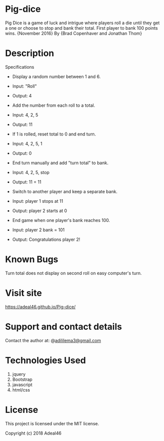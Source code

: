 # Pig-dice
Pig Dice is a game of luck and intrigue where players roll a die until they get a one or choose to stop and bank their total. First player to bank 100 points wins. {November 2016}
By {Brad Copenhaver and Jonathan Thom}
# Description
Specifications

- Display a random number between 1 and 6.

- Input: "Roll"

- Output: 4

- Add the number from each roll to a total.

- Input: 4, 2, 5

- Output: 11

- If 1 is rolled, reset total to 0 and end turn.

- Input: 4, 2, 5, 1
- Output: 0
- End turn manually and add "turn total" to bank.

- Input: 4, 2, 5, stop
- Output: 11 = 11
- Switch to another player and keep a separate bank.

- Input: player 1 stops at 11

- Output: player 2 starts at 0

- End game when one player's bank reaches 100.

- Input: player 2 bank = 101

- Output: Congratulations player 2!


# Known Bugs
Turn total does not display on second roll on easy computer's turn.

# Visit site
https://adeal46.github.io/Pig-dice/

# Support and contact details
Contact the author at: @adililema3@gmail.com

# Technologies Used
 1. jquery
 2. Bootstrap
 3. javascript
 4. html/css
# License
This project is licensed under the MIT license.

Copyright (c) 2018 Adeal46
